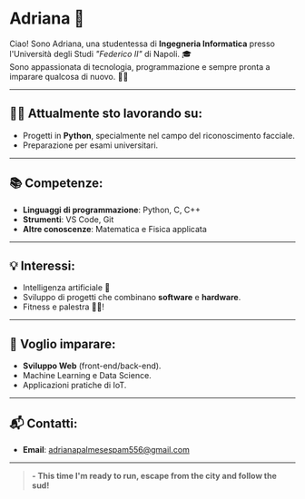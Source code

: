 # Adriana 🌟

Ciao! Sono Adriana, una studentessa di **Ingegneria Informatica** presso l'Università degli Studi *"Federico II"* di Napoli. 🎓  
Sono appassionata di tecnologia, programmazione e sempre pronta a imparare qualcosa di nuovo. 🧑‍💻

---

## 👩‍💻 Attualmente sto lavorando su:

- Progetti in **Python**, specialmente nel campo del riconoscimento facciale.
- Preparazione per esami universitari.

---

## 📚 Competenze:

- **Linguaggi di programmazione**: Python, C, C++ 
- **Strumenti**: VS Code, Git  
- **Altre conoscenze**: Matematica e Fisica applicata

---

## 💡 Interessi:

- Intelligenza artificiale 🤖  
- Sviluppo di progetti che combinano **software** e **hardware**.  
- Fitness e palestra 🏋️‍♀️!  

---

## 🌱 Voglio imparare:

- **Sviluppo Web** (front-end/back-end).  
- Machine Learning e Data Science.  
- Applicazioni pratiche di IoT.

---

## 📬 Contatti:

- **Email**: adrianapalmesespam556@gmail.com  

---

> **- This time I'm ready to run, escape from the city and follow the sud!**
